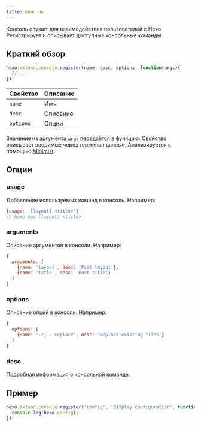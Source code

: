 ```yaml
---
title: Консоль
---
```

Консоль служит для взаимодействия пользователей с Hexo. Регистрирует и описывает доступные консольные команды.

## Краткий обзор

``` js
hexo.extend.console.register(name, desc, options, function(args){
  // ...
});
```

Свойство | Описание
--- | ---
`name` | Имя
`desc` | Описание
`options`| Опции

Значение из аргумента `args` передаётся в функцию. Свойство описывает вводимые через терминал данные. Анализируется с помощью [Minimist].

## Опции

### usage

Добавление используемых команд в консоль. Например:

``` js
{usage: '[layout] <title>'}
// hexo new [layout] <title>
```

### arguments

Описание аргументов в консоли. Например:

``` js
{
  arguments: [
    {name: 'layout', desc: 'Post layout'},
    {name: 'title', desc: 'Post title'}
  ]
}
```

### options

Описание опций в консоли. Например:

``` js
{
  options: [
    {name: '-r, --replace', desc: 'Replace existing files'}
  ]
}
```

### desc

Подробная информация о консольной команде.

## Пример

``` js
hexo.extend.console.register('config', 'Display configuration', function(args){
  console.log(hexo.config);
});
```

[Minimist]: https://github.com/substack/minimist
